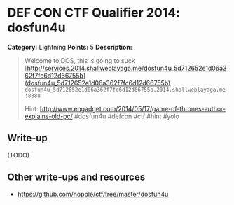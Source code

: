 # DEF CON CTF Qualifier 2014: dosfun4u

**Category:** Lightning
**Points:** 5
**Description:**

> Welcome to DOS, this is going to suck
> [http://services.2014.shallweplayaga.me/dosfun4u_5d712652e1d06a362f7fc6d12d66755b](dosfun4u_5d712652e1d06a362f7fc6d12d66755b)
> `dosfun4u_5d712652e1d06a362f7fc6d12d66755b.2014.shallweplayaga.me:8888`
>
> Hint: http://www.engadget.com/2014/05/17/game-of-thrones-author-explains-old-pc/ #dosfun4u #defcon #ctf #hint #yolo

## Write-up

(TODO)

## Other write-ups and resources

* <https://github.com/nopple/ctf/tree/master/dosfun4u>
